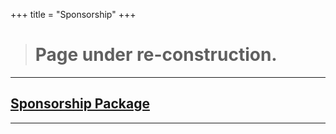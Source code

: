 +++
title = "Sponsorship"
+++

> # Page under re-construction.

---

## [Sponsorship Package](/docs/UBC_Chem-E-Car_2016-2017.pdf)

----